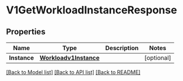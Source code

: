 # V1GetWorkloadInstanceResponse

## Properties

Name | Type | Description | Notes
------------ | ------------- | ------------- | -------------
**Instance** | [**Workloadv1Instance**](workloadv1Instance.md) |  | [optional] 

[[Back to Model list]](../README.md#documentation-for-models) [[Back to API list]](../README.md#documentation-for-api-endpoints) [[Back to README]](../README.md)


